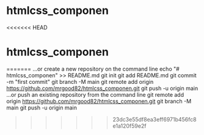 # htmlcss_componen
<<<<<<< HEAD
# htmlcss_componen
=======
…or create a new repository on the command line
echo "# htmlcss_componen" >> README.md
git init
git add README.md
git commit -m "first commit"
git branch -M main
git remote add origin https://github.com/mrgood82/htmlcss_componen.git
git push -u origin main
…or push an existing repository from the command line
git remote add origin https://github.com/mrgood82/htmlcss_componen.git
git branch -M main
git push -u origin main
>>>>>>> 23dc3e55df8ea3eff6971b456fc8e1a120f59e2f
